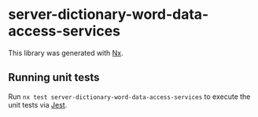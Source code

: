 # server-dictionary-word-data-access-services

This library was generated with [Nx](https://nx.dev).

## Running unit tests

Run `nx test server-dictionary-word-data-access-services` to execute the unit tests via [Jest](https://jestjs.io).
